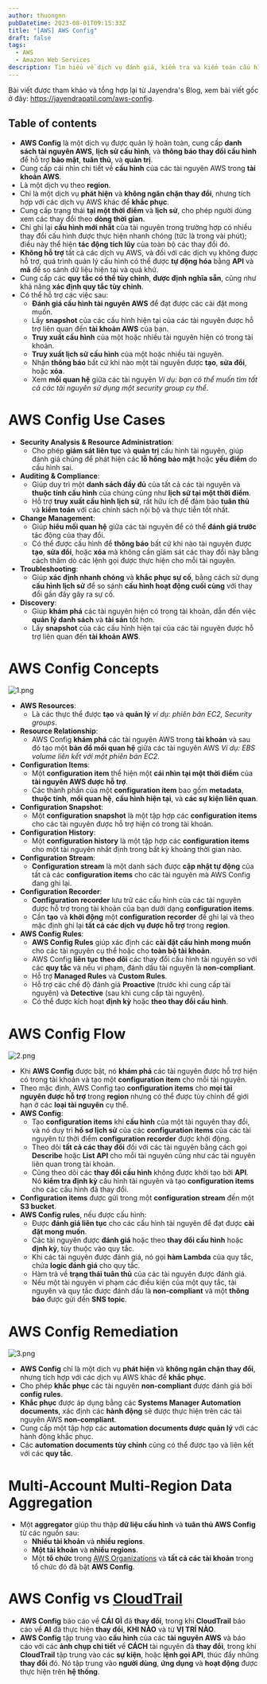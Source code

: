 ```yaml
---
author: thuongnn
pubDatetime: 2023-08-01T09:15:33Z
title: "[AWS] AWS Config"
draft: false
tags:
  - AWS
  - Amazon Web Services
description: Tìm hiểu về dịch vụ đánh giá, kiểm tra và kiểm toán cấu hình tài nguyên AWS.
---
```

Bài viết được tham khảo và tổng hợp lại từ Jayendra's Blog, xem bài viết gốc ở đây: https://jayendrapatil.com/aws-config. 

## Table of contents


- **AWS Config** là một dịch vụ được quản lý hoàn toàn, cung cấp **danh sách tài nguyên AWS**, **lịch sử cấu hình**, và **thông báo thay đổi cấu hình** để hỗ trợ **bảo mật**, **tuân thủ**, và **quản trị**.
- Cung cấp cái nhìn chi tiết về **cấu hình** của các tài nguyên AWS trong **tài khoản AWS**.
- Là một dịch vụ theo **region**.
- Chỉ là một dịch vụ **phát hiện** và **không ngăn chặn thay đổi**, nhưng tích hợp với các dịch vụ AWS khác để **khắc phục**.
- Cung cấp trạng thái **tại một thời điểm** và **lịch sử**, cho phép người dùng xem các thay đổi theo **dòng thời gian**.
- Chỉ ghi lại **cấu hình mới nhất** của tài nguyên trong trường hợp có nhiều thay đổi cấu hình được thực hiện nhanh chóng (tức là trong vài phút); điều này thể hiện **tác động tích lũy** của toàn bộ các thay đổi đó.
- **Không hỗ trợ** tất cả các dịch vụ AWS, và đối với các dịch vụ không được hỗ trợ, quá trình quản lý cấu hình có thể được **tự động hóa** bằng **API** và **mã** để so sánh dữ liệu hiện tại và quá khứ.
- Cung cấp các **quy tắc có thể tùy chỉnh**, **được định nghĩa sẵn**, cũng như khả năng **xác định quy tắc tùy chỉnh**.
- Có thể hỗ trợ các việc sau:
    - **Đánh giá cấu hình tài nguyên AWS** để đạt được các cài đặt mong muốn.
    - Lấy **snapshot** của các cấu hình hiện tại của các tài nguyên được hỗ trợ liên quan đến **tài khoản AWS** của bạn.
    - **Truy xuất cấu hình** của một hoặc nhiều tài nguyên hiện có trong tài khoản.
    - **Truy xuất lịch sử cấu hình** của một hoặc nhiều tài nguyên.
    - Nhận **thông báo** bất cứ khi nào một tài nguyên được **tạo**, **sửa đổi**, hoặc **xóa**.
    - Xem **mối quan hệ** giữa các tài nguyên 
    *Ví dụ: bạn có thể muốn tìm tất cả các tài nguyên sử dụng một security group cụ thể*.

# **AWS Config Use Cases**

- **Security Analysis & Resource Administration**:
    - Cho phép **giám sát liên tục** và **quản trị** cấu hình tài nguyên, giúp đánh giá chúng để phát hiện các **lỗ hổng bảo mật** hoặc **yếu điểm** do cấu hình sai.
- **Auditing & Compliance**:
    - Giúp duy trì một **danh sách đầy đủ** của tất cả các tài nguyên và **thuộc tính cấu hình** của chúng cũng như **lịch sử tại một thời điểm**.
    - Hỗ trợ **truy xuất cấu hình lịch sử**, rất hữu ích để đảm bảo **tuân thủ** và **kiểm toán** với các chính sách nội bộ và thực tiễn tốt nhất.
- **Change Management**:
    - Giúp **hiểu mối quan hệ** giữa các tài nguyên để có thể **đánh giá trước** tác động của thay đổi.
    - Có thể được cấu hình để **thông báo** bất cứ khi nào tài nguyên được **tạo**, **sửa đổi**, hoặc **xóa** mà không cần giám sát các thay đổi này bằng cách thăm dò các lệnh gọi được thực hiện cho mỗi tài nguyên.
- **Troubleshooting**:
    - Giúp **xác định nhanh chóng** và **khắc phục sự cố**, bằng cách sử dụng **cấu hình lịch sử** để so sánh **cấu hình hoạt động cuối cùng** với thay đổi gần đây gây ra sự cố.
- **Discovery**:
    - Giúp **khám phá** các tài nguyên hiện có trong tài khoản, dẫn đến việc **quản lý danh sách** và **tài sản** tốt hơn.
    - Lấy **snapshot** của các cấu hình hiện tại của các tài nguyên được hỗ trợ liên quan đến **tài khoản AWS**.

# **AWS Config Concepts**

![1.png](@/assets/images/other/aws-config/1.png)

- **AWS Resources**:
    - Là các thực thể được **tạo** và **quản lý** *ví dụ: phiên bản EC2, Security groups*.
- **Resource Relationship**:
    - AWS Config **khám phá** các tài nguyên AWS trong **tài khoản** và sau đó tạo một **bản đồ mối quan hệ** giữa các tài nguyên AWS 
    *Ví dụ: EBS volume liên kết với một phiên bản EC2*.
- **Configuration Items**:
    - Một **configuration item** thể hiện một **cái nhìn tại một thời điểm** của **tài nguyên AWS được hỗ trợ**.
    - Các thành phần của một **configuration item** bao gồm **metadata**, **thuộc tính**, **mối quan hệ**, **cấu hình hiện tại**, và **các sự kiện liên quan**.
- **Configuration Snapshot**:
    - Một **configuration snapshot** là một tập hợp các **configuration items** cho các tài nguyên được hỗ trợ hiện có trong tài khoản.
- **Configuration History**:
    - Một **configuration history** là một tập hợp các **configuration items** cho một tài nguyên nhất định trong bất kỳ khoảng thời gian nào.
- **Configuration Stream**:
    - **Configuration stream** là một danh sách được **cập nhật tự động** của tất cả các **configuration items** cho các tài nguyên mà AWS Config đang ghi lại.
- **Configuration Recorder**:
    - **Configuration recorder** lưu trữ các cấu hình của các tài nguyên được hỗ trợ trong tài khoản của bạn dưới dạng **configuration items**.
    - Cần **tạo** và **khởi động** một **configuration recorder** để ghi lại và theo mặc định ghi lại **tất cả các dịch vụ được hỗ trợ** trong **region**.
- **AWS Config Rules**:
    - **AWS Config Rules** giúp xác định các **cài đặt cấu hình mong muốn** cho các tài nguyên cụ thể hoặc cho **toàn bộ tài khoản**.
    - AWS Config **liên tục theo dõi** các thay đổi cấu hình tài nguyên so với các **quy tắc** và nếu vi phạm, đánh dấu tài nguyên là **non-compliant**.
    - Hỗ trợ **Managed Rules** và **Custom Rules**.
    - Hỗ trợ các chế độ đánh giá **Proactive** (trước khi cung cấp tài nguyên) và **Detective** (sau khi cung cấp tài nguyên).
    - Có thể được kích hoạt **định kỳ** hoặc **theo thay đổi cấu hình**.

# **AWS Config Flow**

![2.png](@/assets/images/other/aws-config/2.png)

- Khi **AWS Config** được bật, nó **khám phá** các tài nguyên được hỗ trợ hiện có trong tài khoản và tạo một **configuration item** cho mỗi tài nguyên.
- Theo mặc định, AWS Config tạo **configuration items** cho **mọi tài nguyên được hỗ trợ** trong **region** nhưng có thể được tùy chỉnh để giới hạn ở các **loại tài nguyên** cụ thể.
- **AWS Config**:
    - Tạo **configuration items** khi **cấu hình** của một tài nguyên thay đổi, và nó duy trì **hồ sơ lịch sử** của các **configuration items** của các tài nguyên từ thời điểm **configuration recorder** được khởi động.
    - Theo dõi **tất cả các thay đổi** đối với các tài nguyên bằng cách gọi **Describe** hoặc **List API** cho mỗi tài nguyên cũng như các tài nguyên liên quan trong tài khoản.
    - Cũng theo dõi các **thay đổi cấu hình** không được khởi tạo bởi **API**. Nó **kiểm tra định kỳ** cấu hình tài nguyên và tạo **configuration items** cho các cấu hình đã thay đổi.
- **Configuration items** được gửi trong một **configuration stream** đến một **S3 bucket**.
- **AWS Config rules**, nếu được cấu hình:
    - Được **đánh giá liên tục** cho các cấu hình tài nguyên để đạt được **cài đặt mong muốn**.
    - Các tài nguyên được **đánh giá** hoặc theo **thay đổi cấu hình** hoặc **định kỳ**, tùy thuộc vào quy tắc.
    - Khi các tài nguyên được đánh giá, nó gọi **hàm Lambda** của quy tắc, chứa **logic đánh giá** cho quy tắc.
    - Hàm trả về **trạng thái tuân thủ** của các tài nguyên được đánh giá.
    - Nếu một tài nguyên vi phạm các điều kiện của một quy tắc, tài nguyên và quy tắc được đánh dấu là **non-compliant** và một **thông báo** được gửi đến **SNS topic**.

# **AWS Config Remediation**

![3.png](@/assets/images/other/aws-config/3.png)

- **AWS Config** chỉ là một dịch vụ **phát hiện** và **không ngăn chặn thay đổi**, nhưng tích hợp với các dịch vụ AWS khác để **khắc phục**.
- Cho phép **khắc phục** các tài nguyên **non-compliant** được đánh giá bởi **config rules**.
- **Khắc phục** được áp dụng bằng các **Systems Manager Automation documents**, xác định các **hành động** sẽ được thực hiện trên các tài nguyên AWS **non-compliant**.
- Cung cấp một tập hợp các **automation documents được quản lý** với các hành động khắc phục.
- Các **automation documents tùy chỉnh** cũng có thể được tạo và liên kết với các **quy tắc**.

# **Multi-Account Multi-Region Data Aggregation**

- Một **aggregator** giúp thu thập **dữ liệu cấu hình** và **tuân thủ AWS Config** từ các nguồn sau:
    - **Nhiều tài khoản** và **nhiều regions**.
    - **Một tài khoản** và **nhiều regions**.
    - Một **tổ chức** trong [AWS Organizations](https://jayendrapatil.com/aws-organizations/) và **tất cả các tài khoản** trong tổ chức đó đã bật **AWS Config**.

# **AWS Config vs [CloudTrail](../Analytics%2039e8d9e64dba48e5ae035778f9e6131d/CloudTrail%201d63fa6ae483808c99c2cccb78cf4970.md)**

- **AWS Config** báo cáo về **CÁI GÌ** đã **thay đổi**, trong khi **CloudTrail** báo cáo về **AI** đã thực hiện **thay đổi**, **KHI NÀO** và từ **VỊ TRÍ NÀO**.
- **AWS Config** tập trung vào **cấu hình** của các **tài nguyên AWS** và báo cáo với các **ảnh chụp chi tiết** về **CÁCH** tài nguyên đã **thay đổi**, trong khi **CloudTrail** tập trung vào các **sự kiện**, hoặc **lệnh gọi API**, thúc đẩy những **thay đổi** đó. Nó tập trung vào **người dùng**, **ứng dụng** và **hoạt động** được thực hiện trên **hệ thống**.
